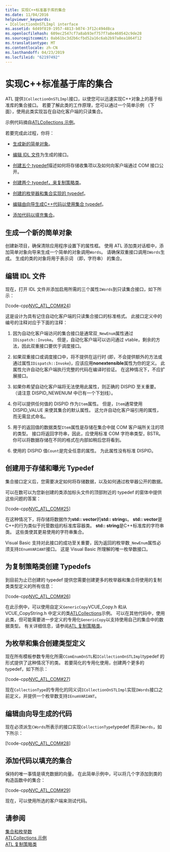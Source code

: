```yaml
---
title: 实现C++标准基于库的集合
ms.date: 11/04/2016
helpviewer_keywords:
- ICollectionOnSTLImpl interface
ms.assetid: 6d49f819-1957-4813-b074-3f12c494d8ca
ms.openlocfilehash: 609ec2547cf7a8ab93ef757f7a8e460542c9de28
ms.sourcegitcommit: 0ab61bc3d2b6cfbd52a16c6ab2b97a8ea1864f12
ms.translationtype: MT
ms.contentlocale: zh-CN
ms.lasthandoff: 04/23/2019
ms.locfileid: "62197492"
---
```

# <a name="implementing-a-c-standard-library-based-collection"></a>实现C++标准基于库的集合

ATL 提供`ICollectionOnSTLImpl`接口，以使您可以迅速实现C++对象上的基于标准库的集合接口。 若要了解此类的工作原理，您可以通过一个简单示例 （下面），使用此类实现旨在自动化客户端的只读集合。

示例代码摘自[ATLCollections 示例](../overview/visual-cpp-samples.md)。

若要完成此过程，你将：

- [生成新的简单对象](#vccongenerating_an_object)。

- [编辑 IDL 文件](#vcconedit_the_idl)为生成的接口。

- [创建五个 typedef](#vcconstorage_and_exposure_typedefs)描述如何将存储收集项以及如何向客户端通过 COM 接口公开。

- [创建两个 typedef，来复制策略类](#vcconcopy_classes)。

- [创建的枚举器和集合实现的 typedef](#vcconenumeration_and_collection)。

- [编辑由向导生成C++代码以使用集合 typedef](#vcconedit_the_generated_code)。

- [添加代码以填充集合](#vcconpopulate_the_collection)。

##  <a name="vccongenerating_an_object"></a> 生成一个新的简单对象

创建新项目，确保清除应用程序设置下的属性框。 使用 ATL 添加类对话框中，添加简单对象向导来生成一个简单的对象调用`Words`。 请确保双重接口调用`IWords`生成。 生成的类的对象将用于表示词 （即，字符串） 的集合。

##  <a name="vcconedit_the_idl"></a> 编辑 IDL 文件

现在，打开 IDL 文件并添加启用所需的三个属性`IWords`到只读集合接口，如下所示：

[!code-cpp[NVC_ATL_COM#24](../atl/codesnippet/cpp/implementing-an-stl-based-collection_1.idl)]

这是设计为具有记住自动化客户端的只读集合接口的标准格式。 此接口定义中的编号的注释对应于下面的注释：

1. 因为自动化客户端访问的集合接口是通常双`_NewEnum`属性通过`IDispatch::Invoke`。 但是，自动化客户端可以访问通过 vtable，剩余的方法，因此双重接口要优于调度接口。

1. 如果双重接口或调度接口中，将不提供在运行时 (即，不会提供额外的方法或通过属性`IDispatch::Invoke`)，应该应用**nonextensible**属性为你的定义。 此属性允许自动化客户端执行完整的代码在编译时验证。 在这种情况下，不应扩展接口。

1. 如果你希望自动化客户端将无法使用此属性，则正确的 DISPID 至关重要。 （请注意 DISPID_NEWENUM 中已有一个下划线）。

1. 你可以提供任何值的 DISPID 作为`Item`属性。 但是，`Item`通常使用 DISPID_VALUE 来使其集合的默认属性。 这允许自动化客户端引用的属性，而无需显式命名。

1. 用于的返回值的数据类型`Item`属性是存储在集合中就 COM 客户端所关注的项的类型。 接口将返回字符串，因此，应使用标准 COM 字符串类型，BSTR。 你可以将数据存储在不同的格式在内部如稍后您将看到。

1. 使用的 DISPID 值`Count`是完全任意的属性。 为此属性没有标准 DISPID。

##  <a name="vcconstorage_and_exposure_typedefs"></a> 创建用于存储和曝光 Typedef

集合接口定义后，您需要决定如何将存储数据，以及如何通过枚举器公开的数据。

可以在数可以为您新创建的类添加标头文件的顶部附近的 typedef 的窗体中提供这些问题的答案：

[!code-cpp[NVC_ATL_COM#25](../atl/codesnippet/cpp/implementing-an-stl-based-collection_2.h)]

在这种情况下，将存储将数据作为**std:: vector**的**std:: string**s。 **std:: vector**是C++的行为类似于托管数组的标准库容器类。 **std:: string**是C++标准库的字符串类。 这些类使其更易使用的字符串集合。

Visual Basic 支持对此接口的成功至关重要，因为返回的枚举数`_NewEnum`属性必须支持`IEnumVARIANT`接口。 这是 Visual Basic 所理解的唯一枚举数接口。

##  <a name="vcconcopy_classes"></a> 为复制策略类创建 Typedefs

到目前为止已创建的 typedef 提供您需要创建更多的枚举器和集合将使用的复制类类型定义的所有信息：

[!code-cpp[NVC_ATL_COM#26](../atl/codesnippet/cpp/implementing-an-stl-based-collection_3.h)]

在此示例中，可以使用自定义`GenericCopy`VCUE_Copy.h 和从 VCUE_CopyString.h 中定义的类[ATLCollections](../overview/visual-cpp-samples.md)示例。 可以在其他代码中，使用此类，但可能需要进一步定义的专用化`GenericCopy`以支持使用自己的集合中的数据类型。 有关详细信息，请参阅[ATL 复制策略类](../atl/atl-copy-policy-classes.md)。

##  <a name="vcconenumeration_and_collection"></a> 为枚举和集合创建类型定义

现在所有模板参数专用化所需`CComEnumOnSTL`和`ICollectionOnSTLImpl`typedef 的形式提供了这种情况下的类。 若要简化的专用化使用，创建两个更多的 typedef，如下所示：

[!code-cpp[NVC_ATL_COM#27](../atl/codesnippet/cpp/implementing-an-stl-based-collection_4.h)]

现在`CollectionType`的专用化的同义词`ICollectionOnSTLImpl`实现`IWords`接口之前定义，并提供一个枚举数支持`IEnumVARIANT`。

##  <a name="vcconedit_the_generated_code"></a> 编辑由向导生成的代码

现在必须派生`CWords`所表示的接口实现`CollectionType`typedef 而非`IWords`，如下所示：

[!code-cpp[NVC_ATL_COM#28](../atl/codesnippet/cpp/implementing-an-stl-based-collection_5.h)]

##  <a name="vcconpopulate_the_collection"></a> 添加代码以填充的集合

保持的唯一事情是填充数据的向量。 在此简单示例中，可以将几个字添加到类的构造函数中的集合：

[!code-cpp[NVC_ATL_COM#29](../atl/codesnippet/cpp/implementing-an-stl-based-collection_6.h)]

现在，可以使用所选的客户端来测试代码。

## <a name="see-also"></a>请参阅

[集合和枚举数](../atl/atl-collections-and-enumerators.md)<br/>
[ATLCollections 示例](../overview/visual-cpp-samples.md)<br/>
[ATL 复制策略类](../atl/atl-copy-policy-classes.md)
